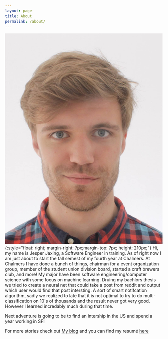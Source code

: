 ```yaml
---
layout: page
title: About
permalink: /about/
---
```

![Profile](/profile.jpg){:style="float: right; margin-right: 7px;margin-top: 7px; height: 210px;"}
Hi, my name is Jesper Jaxing, a Software Engineer in training. 
As of right now I am just about to start the fall semest of my fourth year at Chalmers.
At Chalmers I have done a bunch of things, chairman for a event organization group, member of the student union division board, started a craft brewers club, and more!
My major have been software engineering/computer science with some focus on machine learning. Druing my bachlors thesis we tried to create a neural net that could take a post from reddit and output which user would find that post intersting. A sort of smart notifcation algorithm, sadly we realized to late that it is not optimal to try to do multi-classification on 10's of thousands and the result never got very good. However I learned incredably much during that time.

Next adventure is going to be to find an intership in the US and spend a year working in SF!

For more stories check out [My blog](/blog/) and you can find my resumé [here](/cv/) 
